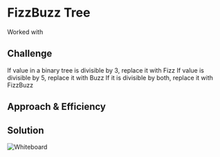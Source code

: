 # FizzBuzz Tree
<!-- Short summary or background information -->
Worked with

## Challenge

If value in a binary tree is divisible by 3, replace it with Fizz
If value is divisible by 5, replace it with Buzz
If it is divisible by both, replace it with FizzBuzz

## Approach & Efficiency

## Solution

![Whiteboard]()